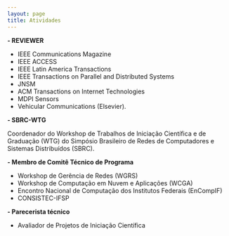 ```yaml
---
layout: page
title: Atividades
---
```


**- REVIEWER**

- IEEE Communications Magazine
- IEEE ACCESS
- IEEE Latin America Transactions
- IEEE Transactions on Parallel and Distributed Systems
- JNSM
- ACM Transactions on Internet Technologies
- MDPI Sensors
- Vehicular Communications (Elsevier).


**- SBRC-WTG**

Coordenador do Workshop de Trabalhos de Iniciação Científica e de Graduação
(WTG) do Simpósio Brasileiro de Redes de Computadores e Sistemas Distribuídos
(SBRC).


**- Membro de Comitê Técnico de Programa**
- Workshop de Gerência de Redes (WGRS)
- Workshop de Computação em Nuvem e Aplicações (WCGA)
- Encontro Nacional de Computação dos Institutos Federais (EnCompIF)
- CONSISTEC-IFSP

**- Parecerista técnico**
- Avaliador de Projetos de Iniciação Científica

